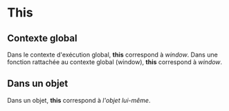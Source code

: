 # This

## Contexte global

Dans le contexte d'exécution global, **this** correspond à *window*.
Dans une fonction rattachée au contexte global (window), **this** correspond à *window*.

## Dans un objet

Dans un objet, **this** correspond à *l'objet lui-même*.
